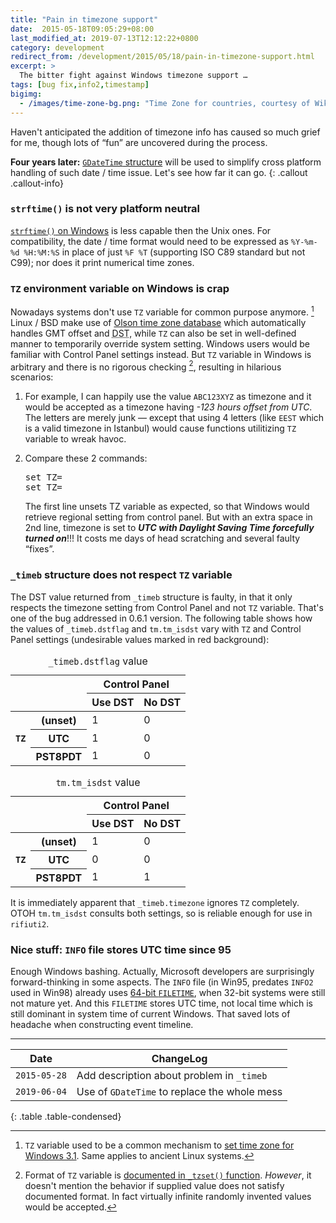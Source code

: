 ```yaml
---
title: "Pain in timezone support"
date:  2015-05-18T09:05:29+08:00
last_modified_at: 2019-07-13T12:12:22+0800
category: development
redirect_from: /development/2015/05/18/pain-in-timezone-support.html
excerpt: >
  The bitter fight against Windows timezone support …
tags: [bug fix,info2,timestamp]
bigimg:
  - /images/time-zone-bg.png: "Time Zone for countries, courtesy of Wikipedia Commons"
---
```


Haven't anticipated the addition of timezone info has caused so much
grief for me, though lots of &ldquo;fun&rdquo; are uncovered during the
process.

**Four years later:** [`GDateTime` structure][7] will be used to simplify cross
platform handling of such date / time issue. Let's see how far it can go.
{: .callout .callout-info}

### `strftime()` is not very platform neutral

[`strftime()` on Windows][1] is less capable then the Unix ones. For
compatibility, the date / time format would need to be expressed as
`%Y-%m-%d %H:%M:%S` in place of just `%F %T` (supporting ISO C89
standard but not C99); nor does it print numerical time zones.

### `TZ` environment variable on Windows is crap

Nowadays systems don't use `TZ` variable for common purpose anymore. [^1]
Linux / BSD make use of [Olson time zone database][3] which
automatically handles GMT offset and
<abbr title="Daylight Saving Time" class="initialism">DST</abbr>,
while `TZ` can also be set in well-defined manner to temporarily override
system setting. Windows users would be familiar with Control Panel settings
instead. But `TZ` variable in Windows is arbitrary and there is no
rigorous checking [^2], resulting in hilarious scenarios:

[^1]: `TZ` variable used to be a common mechanism to
      [set time zone for Windows 3.1][2]. Same applies to ancient Linux
      systems.

[^2]: Format of `TZ` variable is [documented in `_tzset()` function][4].
      *However*, it doesn't mention the behavior if supplied value does
      not satisfy documented format. In fact virtually infinite randomly
      invented values would be accepted.

1. For example, I can happily use the value `ABC123XYZ` as timezone and it
   would be accepted as a timezone having *-123 hours offset from UTC*.
   The letters are merely junk &mdash; except that using 4 letters (like
   `EEST` which is a valid timezone in Istanbul) would cause functions
   utilitizing `TZ` variable to wreak havoc.

2. Compare these 2 commands:

   <kbd>set TZ=</kbd><br /><kbd>set TZ= </kbd>

   The first line unsets TZ variable as expected, so that Windows would
   retrieve regional setting from control panel. But with an extra space
   in 2nd line, timezone is set to ***UTC with Daylight Saving Time
   forcefully turned on***!!! It costs me days of head scratching and several
   faulty &ldquo;fixes&rdquo;.

### `_timeb` structure does not respect `TZ` variable

The DST value returned from `_timeb` structure is faulty, in that it
only respects the timezone setting from Control Panel and not `TZ`
variable. That's one of the bug addressed in 0.6.1 version.
The following table shows how the values of `_timeb.dstflag` and
`tm.tm_isdst` vary with `TZ` and Control Panel settings (undesirable
values <span class="bg-danger">marked in red background</span>):

<div class="row">

  <div class="col-sm-6">
  <table class="table text-center">
  <caption><code>_timeb.dstflag</code> value</caption>
  <thead>
    <tr>
    <th colspan="2" rowspan="2">&nbsp;</th>
    <th colspan="2">Control Panel</th>
    </tr>
    <tr><th>Use DST</th><th>No DST</th></tr>
  </thead>
  <tbody>
    <tr>
      <th rowspan="3"><code>TZ</code></th>
      <th>(unset)</th>
      <td>1</td>
      <td>0</td>
    </tr>
    <tr>
      <th>UTC</th>
      <td class="danger">1</td>
      <td>0</td>
    </tr>
    <tr>
      <th>PST8PDT</th>
      <td>1</td>
      <td class="danger">0</td>
    </tr>
  </tbody>
  </table>
  </div>

  <div class="col-sm-6">
  <table class="table text-center">
  <caption><code>tm.tm_isdst</code> value</caption>
  <thead>
    <tr>
    <th colspan="2" rowspan="2">&nbsp;</th>
    <th colspan="2">Control Panel</th>
    </tr>
    <tr><th>Use DST</th><th>No DST</th></tr>
  </thead>
  <tbody>
    <tr>
      <th rowspan="3"><code>TZ</code></th>
      <th>(unset)</th>
      <td>1</td>
      <td>0</td>
    </tr>
    <tr>
      <th>UTC</th>
      <td>0</td>
      <td>0</td>
    </tr>
    <tr>
      <th>PST8PDT</th>
      <td>1</td>
      <td>1</td>
    </tr>
  </tbody>
  </table>
  </div>

</div>

It is immediately apparent that `_timeb.timezone` ignores `TZ` completely.
OTOH `tm.tm_isdst` consults both settings, so is reliable enough for use
in `rifiuti2`.

### Nice stuff: `INFO` file stores UTC time since 95

Enough Windows bashing. Actually, Microsoft developers are surprisingly
forward-thinking in some aspects.
The `INFO` file (in Win95, predates `INFO2` used in Win98) already uses
[64-bit `FILETIME`][6], when 32-bit systems were still not mature yet.
And this `FILETIME` stores UTC time, not local time which is still dominant
in system time of current Windows. That saved lots of headache when
constructing event timeline.

[1]: https://docs.microsoft.com/en-us/cpp/c-runtime-library/reference/strftime-wcsftime-strftime-l-wcsftime-l
[2]: http://science.ksc.nasa.gov/software/winvn/userguide/3_1_4.htm
[3]: https://en.wikipedia.org/wiki/Tz_database
[4]: https://docs.microsoft.com/en-us/cpp/c-runtime-library/reference/tzset
[6]: https://support.microsoft.com/en-us/kb/188768
[7]: https://developer.gnome.org/glib/stable/glib-GDateTime.html

<hr class="short" />

<div class="table-responsive small" markdown="1">

| Date | ChangeLog |
| --- | --- |
| `2015-05-28` | Add description about problem in `_timeb` |
| `2019-06-04` | Use of `GDateTime` to replace the whole mess |
{: .table .table-condensed}

</div>
